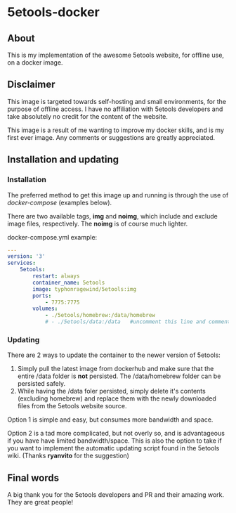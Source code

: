 # 5etools-docker

## About
This is my implementation of the awesome 5etools website, for offline use, on a docker image.

## Disclaimer

This image is targeted towards self-hosting and small environments, for the purpose of offline access.
I have no affiliation with 5etools developers and take absolutely no credit for the content of the website.

This image is a result of me wanting to improve my docker skills, and is my first ever image. Any comments or suggestions are greatly appreciated.


## Installation and updating

### Installation
The preferred method to get this image up and running is through the use of *docker-compose* (examples below).

There are two available tags, **img** and **noimg**, which include and exclude image files, respectively. The **noimg** is of course much lighter.

docker-compose.yml example:
```yaml
---
version: '3'
services:
    5etools:
        restart: always
        container_name: 5etools
        image: typhonragewind/5etools:img
        ports:
            - 7775:7775
        volumes:
            - ./5etools/homebrew:/data/homebrew
            # - ./5etools/data:/data   #uncomment this line and comment the homebrew line only if you want to use the second updating option
```

### Updating

There are 2 ways to update the container to the newer version of 5etools:

1. Simply pull the latest image from dockerhub and make sure that the entire /data folder is **not** persisted. The /data/homebrew folder can be persisted safely.
2. While having the /data foler persisted, simply delete it's contents (excluding homebrew) and replace them with the newly downloaded files from the 5etools website source.

Option 1 is simple and easy, but consumes more bandwidth and space. 

Option 2 is a tad more complicated, but not overly so, and is advantageous if you have have limited bandwidth/space. This is also the option to take if you want to implement the automatic updating script found in the 5etools wiki. (Thanks **ryanvito** for the suggestion)

## Final words

A big thank you for the 5etools developers and PR and their amazing work. They are great people!
